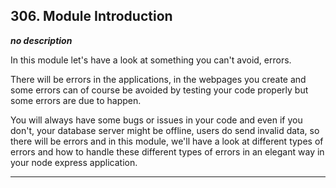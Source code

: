 ## 306. Module Introduction

<strong><em>no description</em></strong>

In this module let's have a look at something you can't avoid, errors. 

There will be errors in the applications, in the webpages you create and some
errors can of course be avoided by testing your code properly but some errors
are due to happen. 

You will always have some bugs or issues in your code and even if you don't,
your database server might be offline, users do send invalid data, so there will
be errors and in this module, we'll have a look at different types of errors and
how to handle these different types of errors in an elegant way in your node
express application. 

---